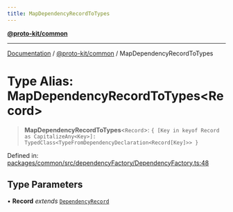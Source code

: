```yaml
---
title: MapDependencyRecordToTypes
---
```


[**@proto-kit/common**](../README.md)

***

[Documentation](../../../README.md) / [@proto-kit/common](../README.md) / MapDependencyRecordToTypes

# Type Alias: MapDependencyRecordToTypes\<Record\>

> **MapDependencyRecordToTypes**\<`Record`\>: `{ [Key in keyof Record as CapitalizeAny<Key>]: TypedClass<TypeFromDependencyDeclaration<Record[Key]>> }`

Defined in: [packages/common/src/dependencyFactory/DependencyFactory.ts:48](https://github.com/proto-kit/framework/blob/b953c754e500c62f01fbbd6d09adfb2f5577269d/packages/common/src/dependencyFactory/DependencyFactory.ts#L48)

## Type Parameters

• **Record** *extends* [`DependencyRecord`](DependencyRecord.md)
